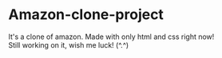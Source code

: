 # Amazon-clone-project
It's a clone of amazon. Made with only html and css right now!
<br>
Still working on it, wish me luck! (^.^)

